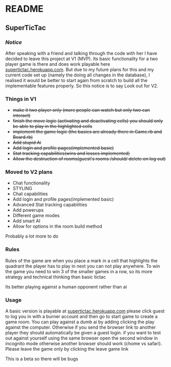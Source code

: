 # README

## SuperTicTac
### *Notice* ### 

After speaking with a friend and talking through the code with her I have decided to leave this project at V1 (MVP). Its basic functionality for a two player game is there and does work playable here [supertictac.herokuapp.com](supertictac.herokuapp.com). But due to my future plans for this and my current code set up (namely the doing all changes in the database), I realised it would be better to start again from scratch to build all the implementable features properly. So this notice is to say Look out for V2.

### Things in V1 ###

- ~~make it two player only (more people can watch but only two can interact)~~
- ~~finish the move logic (activating and deactivating cells) you should only be able to play in the highlighted cells~~
- ~~implement the game logic (the basics are already there in Game.rb and Board.rb)~~
- ~~Add stupid Ai~~
- ~~Add login and profile pages(implemented basic)~~
- ~~Stat tracking capabilities(wins and losses implemented)~~
- ~~Allow the destruction of rooms(guest's rooms /should/ delete on log out)~~

### Moved to V2 plans ###
- Chat functionality
- STYLING
- Chat capabilities 
- Add login and profile pages(implemented basic)
- Advanced Stat tracking capabilities
- Add powerups
- Different game modes
- Add smart AI
- Allow for options in the room build method

Probably a lot more to do

### Rules ###

Rules of the game are when you place a mark in a cell that highlights the quadrant the player has to play in next you can not play anywhere.
To win the game you need to win 3 of the smaller games in a row, so its more strategy and technical thinking than basic tictac

Its better playing against a human opponent rather than ai

### Usage ###

A basic version is playable at [supertictac.herokuapp.com](supertictac.herokuapp.com) please click guest to log you in with a burner account and then go to start game to create a game room. You can play against a dumb ai by adding clicking the play against the computer. Otherwise if you send the browser link to another player they should automatically be given a guest login. if you want to test out against yourself using the same browser open the second window in incognito mode otherwise another browser should work (chome vs safari). Please leave the game only by clicking the leave game link 

This is a beta so there will be bugs

